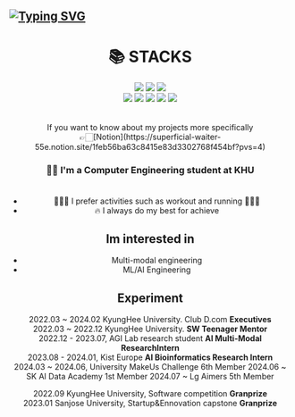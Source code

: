 ## [![Typing SVG](https://readme-typing-svg.demolab.com?font=Fira+Code&pause=1000&color=000000&random=false&width=435&lines=Hi+there%2C+I'm+Minki+Kim+%F0%9F%91%8B)](https://git.io/typing-svg)

<div align=center><h1>📚 STACKS</h1></div>

<div align=center> 
  <img src="https://img.shields.io/badge/java-007396?style=for-the-badge&logo=java&logoColor=white"> 
  <img src="https://img.shields.io/badge/c++-00599C?style=for-the-badge&logo=c%2B%2B&logoColor=white">
  <img src="https://img.shields.io/badge/python-DD0031?style=for-the-badge&logo=python&logoColor=white">
  <br>

  <img src="https://img.shields.io/badge/spring-6DB33F?style=for-the-badge&logo=spring&logoColor=white"> 
  <img src="https://img.shields.io/badge/pytorch-6DB33F?style=for-the-badge&logo=spring&logoColor=white"> 

  
  <img src="https://img.shields.io/badge/github-181717?style=for-the-badge&logo=github&logoColor=white">
  <img src="https://img.shields.io/badge/git-F05032?style=for-the-badge&logo=git&logoColor=white">
  <img src="https://img.shields.io/badge/notion-339AF0?style=for-the-badge&logo=fontawesome&logoColor=white">
  <br>
</div>

 <br>
  <br>
<center>
If you want to know about my projects more specifically<br>
👉🏻[Notion](https://superficial-waiter-55e.notion.site/1feb56ba63c8415e83d3302768f454bf?pvs=4)


### <center>👩‍💻 I'm a Computer Engineering student at KHU </center><br>
* 🏃🏻‍♂️ I prefer activities such as workout and running 🏋🏻‍♂️<br>
* 🔥 I always do my best for achieve <br>

## Im interested in <br>
* Multi-modal engineering <br>
* ML/AI Engineering

## Experiment
2022.03 ~ 2024.02 KyungHee University. Club D.com **Executives**  <br>
2022.03 ~ 2022.12 KyungHee University. **SW Teenager Mentor**  <br>
2022.12 - 2023.07, AGI Lab research student **AI Multi-Modal ResearchIntern**  <br>
2023.08 - 2024.01, Kist Europe **AI Bioinformatics Research Intern**  <br>
2024.03 ~ 2024.06, University MakeUs Challenge 6th Member
2024.06 ~ SK AI Data Academy 1st Member
2024.07 ~ Lg Aimers 5th Member

2022.09 KyungHee University, Software competition **Granprize**  <br>
2023.01 Sanjose University, Startup&Ennovation capstone **Granprize**  <br>
</center>


<!--
**rlaalsrl0922/rlaalsrl0922** is a ✨ _special_ ✨ repository because its `README.md` (this file) appears on your GitHub profile.

Here are some ideas to get you started:

- 🔭 I’m currently working on ...
- 🌱 I’m currently learning ...
- 👯 I’m looking to collaborate on ...
- 🤔 I’m looking for help with ...
- 💬 Ask me about ...
- 📫 How to reach me: ...
- 😄 Pronouns: ...
- ⚡ Fun fact: ...
-->
